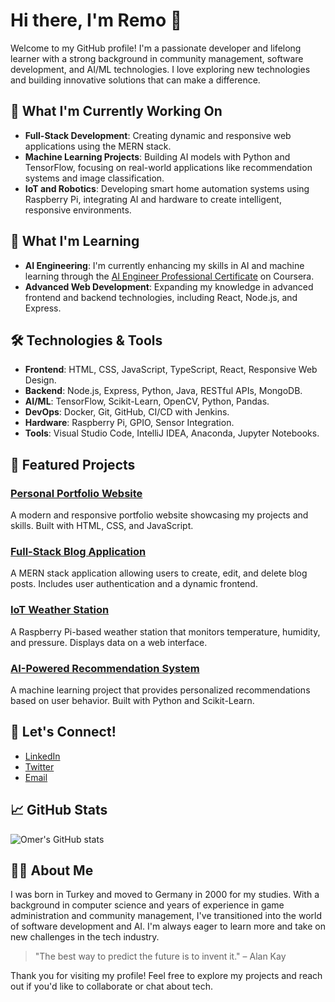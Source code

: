 # Hi there, I'm Remo 👋

Welcome to my GitHub profile! I'm a passionate developer and lifelong learner with a strong background in community management, software development, and AI/ML technologies. I love exploring new technologies and building innovative solutions that can make a difference.

## 🔭 What I'm Currently Working On
- **Full-Stack Development**: Creating dynamic and responsive web applications using the MERN stack.
- **Machine Learning Projects**: Building AI models with Python and TensorFlow, focusing on real-world applications like recommendation systems and image classification.
- **IoT and Robotics**: Developing smart home automation systems using Raspberry Pi, integrating AI and hardware to create intelligent, responsive environments.

## 🌱 What I'm Learning
- **AI Engineering**: I'm currently enhancing my skills in AI and machine learning through the [AI Engineer Professional Certificate](https://www.coursera.org/professional-certificates/ai-engineer) on Coursera.
- **Advanced Web Development**: Expanding my knowledge in advanced frontend and backend technologies, including React, Node.js, and Express.

## 🛠️ Technologies & Tools
- **Frontend**: HTML, CSS, JavaScript, TypeScript, React, Responsive Web Design.
- **Backend**: Node.js, Express, Python, Java, RESTful APIs, MongoDB.
- **AI/ML**: TensorFlow, Scikit-Learn, OpenCV, Python, Pandas.
- **DevOps**: Docker, Git, GitHub, CI/CD with Jenkins.
- **Hardware**: Raspberry Pi, GPIO, Sensor Integration.
- **Tools**: Visual Studio Code, IntelliJ IDEA, Anaconda, Jupyter Notebooks.

## 🚀 Featured Projects
### [Personal Portfolio Website](coming.soon)
A modern and responsive portfolio website showcasing my projects and skills. Built with HTML, CSS, and JavaScript.

### [Full-Stack Blog Application](coming.soon)
A MERN stack application allowing users to create, edit, and delete blog posts. Includes user authentication and a dynamic frontend.

### [IoT Weather Station](coming.soon)
A Raspberry Pi-based weather station that monitors temperature, humidity, and pressure. Displays data on a web interface.

### [AI-Powered Recommendation System](coming.soon)
A machine learning project that provides personalized recommendations based on user behavior. Built with Python and Scikit-Learn.

## 💬 Let's Connect!
- [LinkedIn](coming.soon)
- [Twitter](coming.soon)
- [Email](mailto:coming@soon)

## 📈 GitHub Stats
![Omer's GitHub stats](https://github-readme-stats.vercel.app/api?username=RemoTechDev&show_icons=true&theme=radical)

## 👨‍💻 About Me
I was born in Turkey and moved to Germany in 2000 for my studies. With a background in computer science and years of experience in  game administration and community management, I've transitioned into the world of software development and AI. I'm always eager to learn more and take on new challenges in the tech industry.

> "The best way to predict the future is to invent it." – Alan Kay

Thank you for visiting my profile! Feel free to explore my projects and reach out if you'd like to collaborate or chat about tech.
